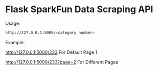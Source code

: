 # Flask SparkFun Data Scraping API
 
Usage:
  ```sh
  http://127.0.0.1:5000/<category number>
  ```
Example:


http://127.0.0.1:5000/233 For Default Page 1 

http://127.0.0.1:5000/233?page=2 For Different Pages

